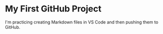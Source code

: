# My First GitHub Project

I'm practicing creating Markdown files in VS Code and then pushing them to GitHub.


